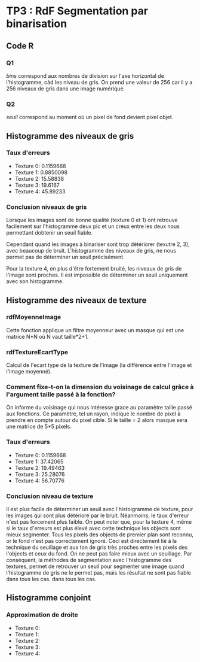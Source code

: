 TP3 : RdF Segmentation par binarisation
=======================================


## Code R

### Q1

*bins* correspond aux nombres de division sur l'axe horizontal de l'histogramme, 
càd les niveau de gris. On prend une valeur de 256 car il y a 256 niveaux de gris 
dans une image numérique.

### Q2

*seuil* correspond au moment où un pixel de fond devient pixel objet.


## Histogramme des niveaux de gris

### Taux d'erreurs

 - Texture 0: 0.1159668
 - Texture 1: 0.8850098
 - Texture 2: 15.58838
 - Texture 3: 19.6167
 - Texture 4: 45.89233

### Conclusion niveaux de gris

Lorsque les images sont de bonne qualité (texture 0 et 1) ont retrouve 
facilement sur l'histogramme deux pic et un creux entre les deux nous 
permettant dobtenir un seuil fiable.

Cependant quand les images à binariser sont trop détériorer (texutre 2, 
3), avec beaucoup de bruit. L'histogramme des niveaux de gris, ne nous 
permet pas de déterminer un seuil précisément. 

Pour la texture 4, en plus d'être fortement bruité, les niveaux de gris 
de l'image sont proches. Il est impossible de déterminer un seuil 
uniquement avec son histogramme.


## Histogramme des niveaux de texture

### rdfMoyenneImage

Cette fonction applique un filtre moyenneur avec un masque qui est une matrice 
N\*N où N vaut taille\*2+1.


### rdfTextureEcartType

Calcul de l'ecart type de la texture de l'image (la différence entre l'image 
et l'image moyenné).


### Comment fixe-t-on la dimension du voisinage de calcul grâce à l'argument taille passé à la fonction?

On informe du voisinage qui nous intéresse grace au paramètre taille passé 
aux fonctions. Ce paramètre, tel un rayon, indique le nombre de pixel à prendre 
en compte autour du pixel cible. Si le taille = 2 alors masque sera une matrice 
de 5*5 pixels.

### Taux d'erreurs

 - Texture 0: 0.1159668
 - Texture 1: 37.42065
 - Texture 2: 19.49463
 - Texture 3: 25.28076
 - Texture 4: 56.70776
 
### Conclusion niveau de texture

Il est plus facile de déterminer un seuil avec l'histoigramme de texture, 
pour les images qui sont plus détérioré par le bruit. Néanmoins, le taux 
d'erreur n'est pas forcement plus faible. On peut noter que, pour la 
texture 4, même si le taux d'erreurs est plus élevé avec cette technique 
les objects sont mieux segmenter. Tous les pixels des objects de premier 
plan sont reconnu, or le fond n'est pas correctement ignoré. Ceci est 
directement lié à la technique du seuillage et aux ton de gris  très 
proches entre les pixels des l'objects et ceux du fond. On ne peut pas 
faire mieux avec un seuillage. 
Par conséquent, la méthodes de ségmentation avec l'histogramme des textures, 
permet de retrouver un seuil pour segmenter une image quand l'histogramme de 
gris ne le permet pas, mais les résultat ne sont pas fiable dans tous les 
cas. 
dans tous les cas.


## Histogramme conjoint

### Approximation de droite

 - Texture 0: 
 - Texture 1: 
 - Texture 2: 
 - Texture 3: 
 - Texture 4: 
